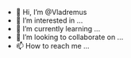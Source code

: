 - 👋 Hi, I’m @Vladremus
- 👀 I’m interested in ...
- 🌱 I’m currently learning ...
- 💞️ I’m looking to collaborate on ...
- 📫 How to reach me ...

<!---
Vladremus/Vladremus is a ✨ special ✨ repository because its `README.md` (this file) appears on your GitHub profile.
You can click the Preview link to take a look at your changes.
--->
